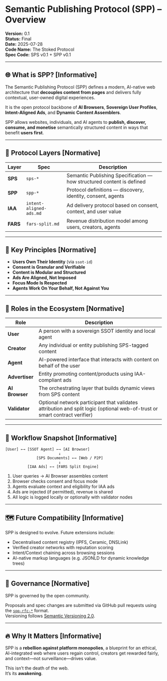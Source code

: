 # Semantic Publishing Protocol (SPP) – Overview
**Version:** 0.1  
**Status:** Final  
**Date:** 2025-07-28  
**Code Name:** The Stoked Protocol  
**Spec Code:** SPS v0.1 + SPP v0.1

---

## 🌐 What is SPP? [Informative]

The Semantic Publishing Protocol (SPP) defines a modern, AI-native web architecture that **decouples content from pages** and delivers fully contextual, user-owned digital experiences.

It is the open protocol backbone of **AI Browsers**, **Sovereign User Profiles**, **Intent-Aligned Ads**, and **Dynamic Content Assemblers**.

SPP allows websites, individuals, and AI agents to **publish, discover, consume, and monetise** semantically structured content in ways that benefit **users first**.

---

## 🧱 Protocol Layers [Normative]

| Layer | Spec | Description |
|-------|------|-------------|
| **SPS** | `sps-*` | Semantic Publishing Specification — how structured content is defined |
| **SPP** | `spp-*` | Protocol definitions — discovery, identity, consent, agents |
| **IAA** | `intent-aligned-ads.md` | Ad delivery protocol based on consent, context, and user value |
| **FARS** | `fars-split.md` | Revenue distribution model among users, creators, agents |

---

## 🔁 Key Principles [Normative]

- **Users Own Their Identity** (via `ssot-id`)
- **Consent is Granular and Verifiable**
- **Content is Modular and Structured**
- **Ads Are Aligned, Not Imposed**
- **Focus Mode Is Respected**
- **Agents Work On Your Behalf, Not Against You**

---

## 🔑 Roles in the Ecosystem [Normative]

| Role        | Description |
|-------------|-------------|
| **User** | A person with a sovereign SSOT identity and local agent |
| **Creator** | Any individual or entity publishing SPS-tagged content |
| **Agent** | AI-powered interface that interacts with content on behalf of the user |
| **Advertiser** | Entity promoting content/products using IAA-compliant ads |
| **AI Browser** | The orchestrating layer that builds dynamic views from SPS content |
| **Validator** | Optional network participant that validates attribution and split logic (optional web-of-trust or smart contract verifier) |

---

## 🧭 Workflow Snapshot [Informative]

<!-- Note: This section provides an example workflow for illustration purposes -->

```
[User] ←→ [SSOT Agent] ←→ [AI Browser]
                        ↓
              [SPS Documents] ←→ [Web / P2P]
                        ↓
          [IAA Ads] ←→ [FARS Split Engine]
```

1. User queries → AI Browser assembles content
2. Browser checks consent and focus mode
3. Agents evaluate context and eligibility for IAA ads
4. Ads are injected (if permitted), revenue is shared
5. All logic is logged locally or optionally with validator nodes

---

## 🗺 Future Compatibility [Informative]

SPP is designed to evolve. Future extensions include:

- Decentralised content registry (IPFS, Ceramic, DNSLink)
- Verified creator networks with reputation scoring
- Intent/Context chaining across browsing sessions
- AI-native markup languages (e.g. JSONLD for dynamic knowledge trees)

---

## 🤝 Governance [Normative]

SPP is governed by the open community.

Proposals and spec changes are submitted via GitHub pull requests using the [`spp-rfc-*`](../../rfcs/) format.  
Versioning follows [Semantic Versioning 2.0](https://semver.org/).

---

## 🔥 Why It Matters [Informative]

SPP is a **rebellion against platform monopolies**, a blueprint for an ethical, AI-integrated web where users regain control, creators get rewarded fairly, and context—not surveillance—drives value.

This isn’t the death of the web.  
It’s its **awakening**.

